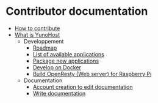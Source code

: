 # Contributor documentation

* [How to contribute](/contribute)
* [What is YunoHost](/whatsyunohost)
    * Developpement
        * [Roadmap](/roadmap)
        * [List of available applications](/apps)
        * [Package new applications](/packaging_apps)
        * [Develop on Docker](/docker)
        * [Build OpenResty (Web server) for Raspberry Pi](/build_openresty)
    * Documentation
       * [Account creation to edit documentation](/accounting)
       * [Write documentation](/write_documentation)
